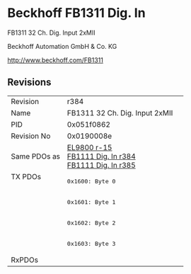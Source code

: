 # Beckhoff FB1311 Dig. In

FB1311 32 Ch. Dig. Input 2xMII

Beckhoff Automation GmbH & Co. KG

http://www.beckhoff.com/FB1311

## Revisions
<table>
<tr>
<td>Revision</td>
<td>r384</td>
</tr>
<tr>
<td>Name</td>
<td>FB1311 32 Ch. Dig. Input 2xMII</td>
</tr>
<tr>
<td>PID</td>
<td>0x051f0862</td>
</tr>
<tr>
<td>Revision No</td>
<td>0x0190008e</td>
</tr>
<tr>
<td>Same PDOs as</td>
<td><a href="EL9800.md">EL9800 r-15</a><br/><a href="FB1111+Dig.+In.md">FB1111 Dig. In r384</a><br/><a href="FB1111+Dig.+In.md">FB1111 Dig. In r385</a></td>
</tr>
<tr>
<td rowspan=4 valign=top>TX PDOs</td>
<td><pre>0x1600: Byte 0</pre></td>
<td></td>
</tr>
<tr>
<td><pre>0x1601: Byte 1</pre></td>
</tr>
<tr>
<td><pre>0x1602: Byte 2</pre></td>
</tr>
<tr>
<td><pre>0x1603: Byte 3</pre></td>
</tr>
<tr>
<td>RxPDOs</td>
<td></td>
</tr>
</table>
